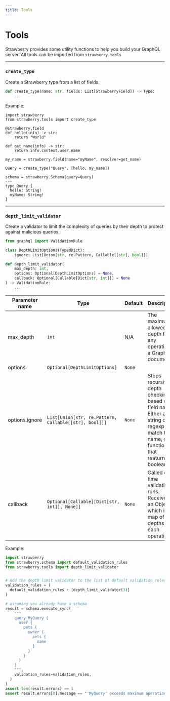 ```yaml
---
title: Tools
---
```


# Tools

Strawberry provides some utility functions to help you build your GraphQL
server. All tools can be imported from `strawberry.tools`

---

### `create_type`

Create a Strawberry type from a list of fields.

```python
def create_type(name: str, fields: List[StrawberryField]) -> Type:
    ...
```

Example:

```python+schema
import strawberry
from strawberry.tools import create_type

@strawberry.field
def hello(info) -> str:
    return "World"

def get_name(info) -> str:
    return info.context.user.name

my_name = strawberry.field(name="myName", resolver=get_name)

Query = create_type("Query", [hello, my_name])

schema = strawberry.Schema(query=Query)
---
type Query {
  hello: String!
  myName: String!
}
```

---

### `depth_limit_validator`

Create a validator to limit the complexity of queries by their depth to protect against malicious
queries.

```python
from graphql import ValidationRule

class DepthLimitOptions(TypedDict):
    ignore: List[Union[str, re.Pattern, Callable[[str], bool]]]

def depth_limit_validator(
    max_depth: int,
    options: Optional[DepthLimitOptions] = None,
    callback: Optional[Callable[Dict[str, int]]] = None
) -> ValidationRule:
    ...
```

| Parameter name   | Type                       | Default | Description                                                                                            |
| ---------------- | -------------------------- | ------- | ------------------------------------------------------------------------------------------------------ |
| max_depth        | `int`                      | N/A     | The maximum allowed depth for any operation in a GraphQL document                                      |
| options   | `Optional[DepthLimitOptions]` | `None` |                                                                                                             |
| options.ignore   | `List[Union[str, re.Pattern, Callable[[str], bool]]]` | `None` | Stops recursive depth checking based on a field name. Either a string or regexp to match the name, or a function that reaturns a boolean. |
| callback         | `Optional[Callable[[Dict[str, int]], None]]` | `None` | Called each time validation runs.  Receives an Object which is a map of the depths for each operation |

Example:

```python
import strawberry
from strawberry.schema import default_validation_rules
from strawberry.tools import depth_limit_validator


# Add the depth limit validator to the list of default validation rules
validation_rules = (
  default_validation_rules + [depth_limit_validator(3)]
)

# assuming you already have a schema
result = schema.execute_sync(
    """
    query MyQuery {
      user {
        pets {
          owner {
            pets {
              name
            }
          }
        }
      }
    }
    """,
    validation_rules=validation_rules,
  )
)
assert len(result.errors) == 1
assert result.errors[0].message == "'MyQuery' exceeds maximum operation depth of 3"
```
